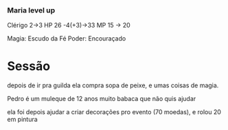### Maria level up
Clérigo 2->3
HP 26 -4(+3)->33
MP 15 -> 20

Magia: Escudo da Fé
Poder: Encouraçado

# Sessão

depois de ir pra guilda ela compra sopa de peixe, e umas coisas de magia. 

Pedro é um muleque de 12 anos muito babaca que não quis ajudar

ela foi depois ajudar a criar decorações pro evento (70 moedas), e rolou 20 em pintura